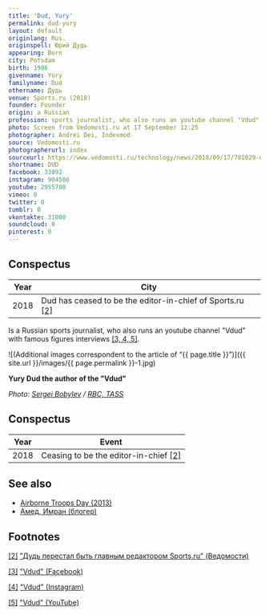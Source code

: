 ```yaml
---
title: 'Dud, Yury'
permalink: dud-yury
layout: default
originlang: Rus.
originspell: Юрий Дудь
appearing: Born
city: Potsdam
birth: 1986
givenname: Yury
familyname: Dud
othername: Дудь
venue: Sports.ru (2018)
founder: Founder
origin: a Russian
profession: sports journalist, who also runs an youtube channel "Vdud"
photo: Screen from Vedomosti.ru at 17 September 12:25
photographer: Andrei Dei, Indexmod
source: Vedomosti.ru
photographerurl: index
sourceurl: https://www.vedomosti.ru/technology/news/2018/09/17/781029-dud
shortname: DUD
facebook: 33892
instagram: 904500
youtube: 2955700
vimeo: 0
twitter: 0
tumblr: 0
vkontakte: 31000
soundcloud: 0
pinterest: 0
---
```


## Сonspectus

|Year|City|
|-|-|
|2018|Dud has ceased to be the editor-in-chief of Sports.ru <span id="a2">[\[2\]](#f2)</span>|

Is a Russian sports journalist, who also runs an youtube channel "Vdud" with famous figures interviews <span id="a3">[\[3, 4, 5\]](#f3)</span>.

![(Additional images correspondent to the article of “{{ page.title }}”)]({{ site.url }}/images/{{ page.permalink }}-1.jpg)

**Yury Dud the author of the "Vdud"**

*Photo: [Sergei Bobylev](indexmod) / [RBC, TASS](https://www.rbc.ru/rbcfreenews/5a02bdbf9a79479d04ef7a63)*

## Сonspectus

|Year|Event|
|-|-|
|2018|Ceasing to be the editor-in-chief <span id="a2">[\[2\]](#f2)</span>|

## See also

+ [Airborne Troops Day (2013)](airborne-troops-day-2013)
+ [Амед, Имран (блогер)](amed-imran)

## Footnotes

[[2]](#a2) <span id="f2"></span> ["Дудь перестал быть главным редактором Sports.ru" (Ведомости)](https://www.vedomosti.ru/technology/news/2018/09/17/781029-dud)

[[3]](#a3) <span id="f3"></span> ["Vdud" (Facebook)](https://www.facebook.com/vdud.tv/)

[[4]](#a4) <span id="f4"></span> ["Vdud" (Instagram)](https://www.instagram.com/yurydud/?hl=en)

[[5]](#a5) <span id="f5"></span> ["Vdud" (YouTube)](https://www.youtube.com/channel/UCMCgOm8GZkHp8zJ6l7_hIuA/about)

